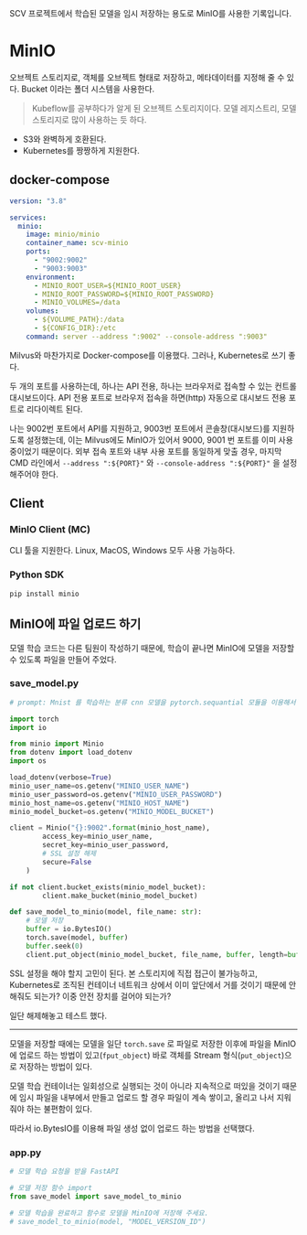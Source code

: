 SCV 프로젝트에서 학습된 모델을 임시 저장하는 용도로 MinIO를 사용한 기록입니다.

# MinIO

오브젝트 스토리지로, 객체를 오브젝트 형태로 저장하고, 메타데이터를 지정해 줄 수 있다.
Bucket 이라는 폴더 시스템을 사용한다.

> Kubeflow를 공부하다가 알게 된 오브젝트 스토리지이다. 모델 레지스트리, 모델 스토리지로 많이 사용하는 듯 하다.

- S3와 완벽하게 호환된다.
- Kubernetes를 짱짱하게 지원한다.

## docker-compose

```yml
version: "3.8"

services:
  minio:
    image: minio/minio
    container_name: scv-minio
    ports:
      - "9002:9002"
      - "9003:9003"
    environment:
      - MINIO_ROOT_USER=${MINIO_ROOT_USER}
      - MINIO_ROOT_PASSWORD=${MINIO_ROOT_PASSWORD}
      - MINIO_VOLUMES=/data
    volumes:
      - ${VOLUME_PATH}:/data
      - ${CONFIG_DIR}:/etc
    command: server --address ":9002" --console-address ":9003"
```

Milvus와 마찬가지로 Docker-compose를 이용했다. 그러나, Kubernetes로 쓰기 좋다.

두 개의 포트를 사용하는데, 하나는 API 전용, 하나는 브라우저로 접속할 수 있는 컨트롤 대시보드이다. API 전용 포트로 브라우저 접속을 하면(http) 자동으로 대시보드 전용 포트로 리다이렉트 된다.

나는 9002번 포트에서 API를 지원하고, 9003번 포트에서 콘솔창(대시보드)를 지원하도록 설정했는데,
이는 Milvus에도 MinIO가 있어서 9000, 9001 번 포트를 이미 사용중이었기 때문이다. 외부 접속 포트와 내부 사용 포트를 동일하게 맞출 경우,
마지막 CMD 라인에서 `--address ":${PORT}"` 와 `--console-address ":${PORT}"` 을 설정해주어야 한다.

## Client

### MinIO Client (MC)

CLI 툴을 지원한다. Linux, MacOS, Windows 모두 사용 가능하다.

### Python SDK

```
pip install minio
```

## MinIO에 파일 업로드 하기

모델 학습 코드는 다른 팀원이 작성하기 때문에, 학습이 끝나면 MinIO에 모델을 저장할 수 있도록 파일을 만들어 주었다.

### save_model.py

```python
# prompt: Mnist 를 학습하는 분류 cnn 모델을 pytorch.sequantial 모듈을 이용해서 만들어줘. 학습과정과 추론까지 포함해서

import torch
import io

from minio import Minio
from dotenv import load_dotenv
import os

load_dotenv(verbose=True)
minio_user_name=os.getenv("MINIO_USER_NAME")
minio_user_password=os.getenv("MINIO_USER_PASSWORD")
minio_host_name=os.getenv("MINIO_HOST_NAME")
minio_model_bucket=os.getenv("MINIO_MODEL_BUCKET")

client = Minio("{}:9002".format(minio_host_name),
        access_key=minio_user_name,
        secret_key=minio_user_password,
        # SSL 설정 해제
        secure=False
    )

if not client.bucket_exists(minio_model_bucket):
        client.make_bucket(minio_model_bucket)

def save_model_to_minio(model, file_name: str):
    # 모델 저장
    buffer = io.BytesIO()
    torch.save(model, buffer)
    buffer.seek(0)
    client.put_object(minio_model_bucket, file_name, buffer, length=buffer.getbuffer().nbytes)
```

SSL 설정을 해야 할지 고민이 된다. 본 스토리지에 직접 접근이 불가능하고, Kubernetes로 조직된 컨테이너 네트워크 상에서 이미 앞단에서 거를 것이기 때문에 안해줘도 되는가? 이중 안전 장치를 걸어야 되는가?

일단 해제해놓고 테스트 했다.

---

모델을 저장할 때에는 모델을 일단 `torch.save` 로 파일로 저장한 이후에 파일을 MinIO에 업로드 하는 방법이 있고(`fput_object`) 바로 객체를 Stream 형식(`put_object`)으로 저장하는 방법이 있다.

모델 학습 컨테이너는 일회성으로 실행되는 것이 아니라 지속적으로 떠있을 것이기 때문에 임시 파일을 내부에서 만들고 업로드 할 경우 파일이 계속 쌓이고, 올리고 나서 지워줘야 하는 불편함이 있다.

따라서 io.BytesIO를 이용해 파일 생성 없이 업로드 하는 방법을 선택했다.

### app.py

```python
# 모델 학습 요청을 받을 FastAPI

# 모델 저장 함수 import
from save_model import save_model_to_minio

# 모델 학습을 완료하고 함수로 모델을 MinIO에 저장해 주세요.
# save_model_to_minio(model, "MODEL_VERSION_ID")
```
